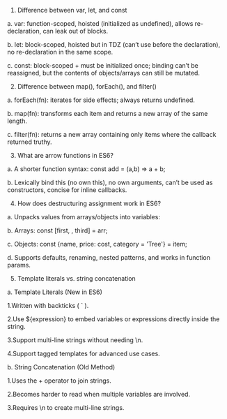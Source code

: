  

 1. Difference between var, let, and const

a. var: function-scoped, hoisted (initialized as undefined), allows re-declaration, can leak out of blocks.

b. let: block-scoped, hoisted but in TDZ (can’t use before the declaration), no re-declaration in the same scope.

c. const: block-scoped + must be initialized once; binding can’t be reassigned, but the contents of objects/arrays can still be mutated.


2. Difference between map(), forEach(), and filter()

a. forEach(fn): iterates for side effects; always returns undefined.

b. map(fn): transforms each item and returns a new array of the same length.

c. filter(fn): returns a new array containing only items where the callback returned truthy.


3. What are arrow functions in ES6?

a. A shorter function syntax: const add = (a,b) => a + b;

b. Lexically bind this (no own this), no own arguments, can’t be used as constructors, concise for inline callbacks.


4. How does destructuring assignment work in ES6?

a. Unpacks values from arrays/objects into variables:

b. Arrays: const [first, , third] = arr;

c. Objects: const {name, price: cost, category = 'Tree'} = item;

d. Supports defaults, renaming, nested patterns, and works in function params.


5. Template literals vs. string concatenation

a. Template Literals (New in ES6)

1.Written with backticks ( ` ).

2.Use ${expression} to embed variables or expressions directly inside the string.

3.Support multi-line strings without needing \n.

4.Support tagged templates for advanced use cases.


b. String Concatenation (Old Method)

1.Uses the + operator to join strings.

2.Becomes harder to read when multiple variables are involved.

3.Requires \n to create multi-line strings.

